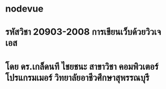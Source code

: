 # nodevue
# รหัสวิชา 20903-2008 การเขียนเว็บด้วยวิวเจเอส
# โดย ดร.เกล็ดนที  ไชยชนะ  สาขาวิชา คอมพิวเตอร์โปรแกรมเมอร์ วิทยาลัยอาชีวศึกษาสุพรรณบุรี
